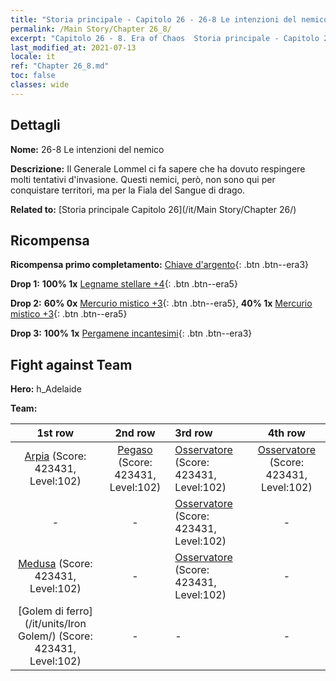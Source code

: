 ```yaml
---
title: "Storia principale - Capitolo 26 - 26-8 Le intenzioni del nemico"
permalink: /Main Story/Chapter 26_8/
excerpt: "Capitolo 26 - 8. Era of Chaos  Storia principale - Capitolo 26_8. 26-8 Le intenzioni del nemico"
last_modified_at: 2021-07-13
locale: it
ref: "Chapter 26_8.md"
toc: false
classes: wide
---
```


## Dettagli

 **Nome:** 26-8 Le intenzioni del nemico

 **Descrizione:** Il Generale Lommel ci fa sapere che ha dovuto respingere molti tentativi d'invasione. Questi nemici, però, non sono qui per conquistare territori, ma per la Fiala del Sangue di drago.

 **Related to:** [Storia principale Capitolo 26](/it/Main Story/Chapter 26/)

## Ricompensa

 **Ricompensa primo completamento:** [Chiave d'argento](/ItemsIT/con_693/){: .btn .btn--era3}

 **Drop 1:** **100% 1x** [Legname stellare +4](/ItemsIT/mat_90/){: .btn .btn--era5}

 **Drop 2:** **60% 0x** [Mercurio mistico +3](/ItemsIT/mat_84/){: .btn .btn--era5}, **40% 1x** [Mercurio mistico +3](/ItemsIT/mat_84/){: .btn .btn--era5}

 **Drop 3:** **100% 1x** [Pergamene incantesimi](/ItemsIT/con_694/){: .btn .btn--era3}


## Fight against Team
 **Hero:** h_Adelaide

 **Team:**


  | 1st row | 2nd row | 3rd row | 4th row |
  |:----:|:----:|:----|:----:|
  | [Arpia](/it/units/Harpy/) (Score: 423431, Level:102)  | [Pegaso](/it/units/Pegasus/) (Score: 423431, Level:102)  | [Osservatore](/it/units/Beholder/) (Score: 423431, Level:102)  | [Osservatore](/it/units/Beholder/) (Score: 423431, Level:102)  |
  | - | - | [Osservatore](/it/units/Beholder/) (Score: 423431, Level:102)  | - |
  | [Medusa](/it/units/Medusa/) (Score: 423431, Level:102)  | - | [Osservatore](/it/units/Beholder/) (Score: 423431, Level:102)  | - |
  | [Golem di ferro](/it/units/Iron Golem/) (Score: 423431, Level:102)  | - | - | - |



